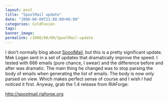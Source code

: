 ```yaml
---
layout: post
title: "SpoolMail update"
date: "2008-08-09T21:08:00+06:00"
categories: ColdFusion 
tags: 
banner_image: 
permalink: /2008/08/09/SpoolMail-update
---
```


I don't normally blog about <a href="http://spoolmail.riaforge.org">SpoolMail</a>, but this is a pretty significant update. Mek Logan sent in a set of updates that dramatically improve the speed. I tested with 666 emails (pure chance, I swear) and the difference before and after was dramatic. The main thing he changed was to stop parsing the body of emails when generating the list of emails. The body is now only parsed on view. Which makes perfect sense of course and I wish I had noticed it first. Anyway, grab the 1.4 release from RIAForge:

<a href="http://spoolmail.riaforge.org">http://spoolmail.riaforge.org</a>